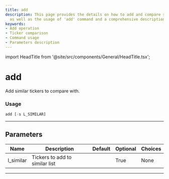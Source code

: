 ```yaml
---
title: add
description: This page provides the details on how to add and compare similar tickers
  as well as the usage of 'add' command and a comprehensive description of its parameters.
keywords:
- Add operation
- Ticker comparison
- Command usage
- Parameters description
---
```


import HeadTitle from '@site/src/components/General/HeadTitle.tsx';

<HeadTitle title="add - Ca - Stocks - Reference | OpenBB Terminal Docs" />

# add

Add similar tickers to compare with.

### Usage

```python
add [-s L_SIMILAR]
```

---

## Parameters

| Name | Description | Default | Optional | Choices |
| ---- | ----------- | ------- | -------- | ------- |
| l_similar | Tickers to add to similar list |  | True | None |

---
